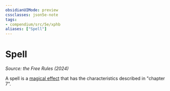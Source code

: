 ```yaml
---
obsidianUIMode: preview
cssclasses: json5e-note
tags:
- compendium/src/5e/xphb
aliases: ["Spell"]
---
```

# Spell
*Source: the Free Rules (2024)* 

A spell is a [magical effect](rules/variant-rules/magical-effect-xphb.md) that has the characteristics described in "chapter 7".